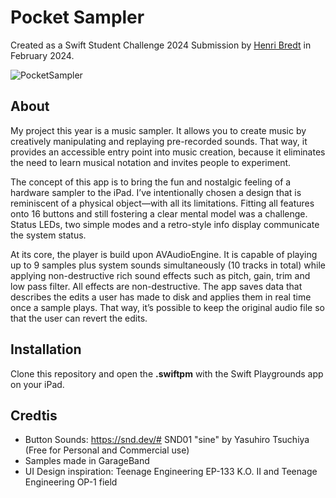 # Pocket Sampler
Created as a Swift Student Challenge 2024 Submission by [Henri Bredt](https://twitter.com/henricreates) in February 2024.

![PocketSampler](https://github.com/henribredt/Sampler-WWDC24/assets/57298155/d318c774-9efc-46cf-9d56-9f1e3c14c166)


## About
My project this year is a music sampler. It allows you to create music by creatively manipulating and replaying pre-recorded sounds. That way, it provides an accessible entry point into music creation, because it eliminates the need to learn musical notation and invites people to experiment.

The concept of this app is to bring the fun and nostalgic feeling of a hardware sampler to the iPad. I’ve intentionally chosen a design that is reminiscent of a physical object—with all its limitations. Fitting all features onto 16 buttons and still fostering a clear mental model was a challenge. Status LEDs, two simple modes and a retro-style info display communicate the system status.

At its core, the player is build upon AVAudioEngine. It is capable of playing up to 9 samples plus system sounds simultaneously (10 tracks in total) while applying non-destructive rich sound effects such as pitch, gain, trim and low pass filter. All effects are non-destructive. The app saves data that describes the edits a user has made to disk and applies them in real time once a sample plays. That way, it’s possible to keep the original audio file so that the user can revert the edits.

## Installation
Clone this repository and open the **.swiftpm** with the Swift Playgrounds app on your iPad.

## Credtis
- Button Sounds: https://snd.dev/# SND01 "sine" by Yasuhiro Tsuchiya (Free for Personal and Commercial use)
- Samples made in GarageBand
- UI Design inspiration: Teenage Engineering EP-133 K.O. II and Teenage Engineering OP-1 field
